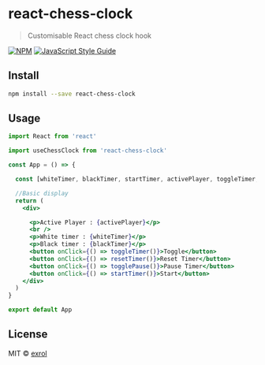 # react-chess-clock

> Customisable React chess clock hook

[![NPM](https://img.shields.io/npm/v/react-chess-clock.svg)](https://www.npmjs.com/package/react-chess-clock) [![JavaScript Style Guide](https://img.shields.io/badge/code_style-standard-brightgreen.svg)](https://standardjs.com)

## Install

```bash
npm install --save react-chess-clock
```

## Usage

```jsx
import React from 'react'

import useChessClock from 'react-chess-clock'

const App = () => {

  const [whiteTimer, blackTimer, startTimer, activePlayer, toggleTimer, togglePause, resetTimer] = useChessClock()

  //Basic display
  return (
    <div>

      <p>Active Player : {activePlayer}</p>
      <br />
      <p>White timer : {whiteTimer}</p>
      <p>Black timer : {blackTimer}</p>
      <button onClick={() => toggleTimer()}>Toggle</button>
      <button onClick={() => resetTimer()}>Reset Timer</button>
      <button onClick={() => togglePause()}>Pause Timer</button>
      <button onClick={() => startTimer()}>Start</button>
    </div>
  )
}

export default App

```

## License

MIT © [exrol](https://github.com/exrol)
